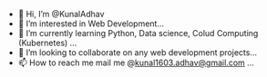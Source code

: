 - 👋 Hi, I’m @KunalAdhav
- 👀 I’m interested in Web Development...
- 🌱 I’m currently learning Python, Data science, Colud Computing (Kubernetes) ...
- 💞️ I’m looking to collaborate on any web development projects...
- 📫 How to reach me mail me @kunal1603.adhav@gmail.com ...

<!---
KunalAdhav/KunalAdhav is a ✨ special ✨ repository because its `README.md` (this file) appears on your GitHub profile.
You can click the Preview link to take a look at your changes.
--->

